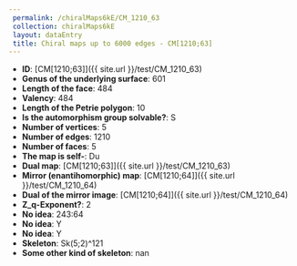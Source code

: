 ```yaml
--- 
 permalink: /chiralMaps6kE/CM_1210_63 
 collection: chiralMaps6kE
 layout: dataEntry
 title: Chiral maps up to 6000 edges - CM[1210;63]
---
```


- **ID**: [CM[1210;63]]({{ site.url }}/test/CM_1210_63)
- **Genus of the underlying surface**: 601
- **Length of the face**: 484
- **Valency**: 484
- **Length of the Petrie polygon**: 10
- **Is the automorphism group solvable?**: S
- **Number of vertices**: 5
- **Number of edges**: 1210
- **Number of faces**: 5
- **The map is self-**: Du
- **Dual map**: [CM[1210;63]]({{ site.url }}/test/CM_1210_63)
- **Mirror (enantihomorphic) map**: [CM[1210;64]]({{ site.url }}/test/CM_1210_64)
- **Dual of the mirror image**: [CM[1210;64]]({{ site.url }}/test/CM_1210_64)
- **Z_q-Exponent?**: 2
- **No idea**:  243:64
- **No idea**: Y
- **No idea**: Y
- **Skeleton**: Sk(5;2)^121
- **Some other kind of skeleton**: nan
